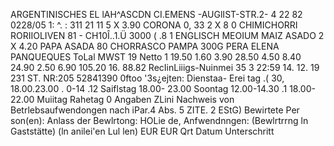 ARGENTINISCHES EL lAH^ASCDN CI.EMENS -AUGlIST-STR.2- 4 22 82 0228/05 1: ^. : 311 21 11 5 X 3.90 CORONA 0, 33 2 X 8 0 CHIMICHORRI RORIIOLIVEN 81 - CH10Î..1.Ü 3000 ( .8 1 ENGLISCH MEOIUM MAIZ ASADO 2 X 4.20 PAPA ASADA 80 CHORRASCO PAMPA 300G PERA ELENA PANQUEQUES ToLal MWST 19 Netto 1 19.50 1.60 3.90 28.50 4.50 8.40 24.90 2.50 6.90 105.20 16. 88.82 RecIinLiiigs-Nuinmei 35 3 22:59 14. 12. 19 231 ST. NR:205 52841390 0ftoo '3s¿ejten: Dienstaa- Erei tag .( 30, 18.00.23.00 . 0-14 .12 Saiflstag 18.00- 23.00 Soontag 12.00-14.30 .1 18.00-22.00 Muiitag Rahetag 0 Angaben ZLini Nachweis von Betrlebsaufwendongen nach iPar.4 Abs. 5 ZITE. 2 EStG) Bewirtete Per son(en): Anlass der Bewlrtong: HOLie de, Anfwendnngen: (Bewlrtrrng ln Gaststätte) (ln anilei'en Lul len) EUR EUR Qrt Datum Unterschritt